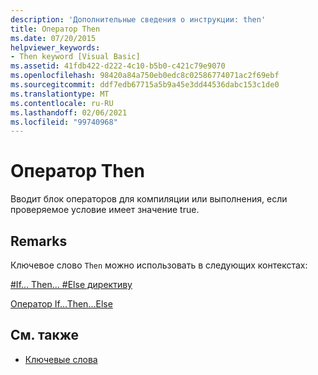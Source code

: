 ```yaml
---
description: 'Дополнительные сведения о инструкции: then'
title: Оператор Then
ms.date: 07/20/2015
helpviewer_keywords:
- Then keyword [Visual Basic]
ms.assetid: 41fdb422-d222-4c10-b5b0-c421c79e9070
ms.openlocfilehash: 98420a84a750eb0edc8c02586774071ac2f69ebf
ms.sourcegitcommit: ddf7edb67715a5b9a45e3dd44536dabc153c1de0
ms.translationtype: MT
ms.contentlocale: ru-RU
ms.lasthandoff: 02/06/2021
ms.locfileid: "99740968"
---
```

# <a name="then-statement"></a>Оператор Then

Вводит блок операторов для компиляции или выполнения, если проверяемое условие имеет значение true.  
  
## <a name="remarks"></a>Remarks  

 Ключевое слово `Then` можно использовать в следующих контекстах:  
  
 [#If... Then... #Else директиву](../directives/if-then-else-directives.md)  
  
 [Оператор If…Then…Else](if-then-else-statement.md)  
  
## <a name="see-also"></a>См. также

- [Ключевые слова](../keywords/index.md)

